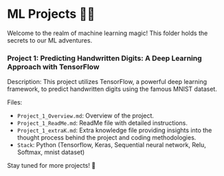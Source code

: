# ML Projects 🧠✨
Welcome to the realm of machine learning magic! This folder holds the secrets to our ML adventures.

### Project 1: Predicting Handwritten Digits: A Deep Learning Approach with TensorFlow

Description: This project utilizes TensorFlow, a powerful deep learning framework, to predict handwritten digits using the famous MNIST dataset.

Files:
- `Project_1_Overview.md`: Overview of the project.
- `Project_1_ReadMe.md`: ReadMe file with detailed instructions.
- `Project_1_extraK.md`: Extra knowledge file providing insights into the thought process behind the project and coding methodologies.
- `Stack`: Python (Tensorflow, Keras, Sequential neural network, Relu, Softmax, mnist dataset)

Stay tuned for more projects! 🚀
